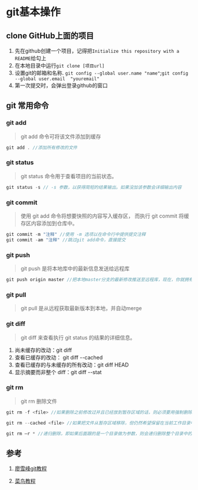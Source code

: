 # git基本操作

## clone GitHub上面的项目

1. 先在github创建一个项目，记得把`Initialize this repository with a README`给勾上
2. 在本地目录中运行`git clone [项目url]`
3. 设置git的邮箱和名称. `git config --global user.name "name"`;`git config --global user.email  "youremail"`
4. 第一次提交时，会弹出登录github的窗口

## git 常用命令

### git add 
> git add 命令可将该文件添加到缓存

```js
git add . //添加所有修改的文件
```

### git status
> git status 命令用于查看项目的当前状态。

```js
git status -s // -s 参数，以获得简短的结果输出。如果没加该参数会详细输出内容
```

### git commit
> 使用 git add 命令将想要快照的内容写入缓存区， 而执行 git commit 将缓存区内容添加到仓库中。

```js
git commit -m "注释" //使用 -m 选项以在命令行中提供提交注释
git commit -am "注释" //跳过git add命令，直接提交
```


### git push
> git push 是将本地库中的最新信息发送给远程库

```js
git push origin master //把本地master分支的最新修改推送至远程库，现在，你就拥有了真正的分布式版本库！
```

### git pull
> git pull 是从远程获取最新版本到本地，并自动merge

### git diff
> git diff 来查看执行 git status 的结果的详细信息。



1. 尚未缓存的改动：git diff
2. 查看已缓存的改动： git diff --cached
3. 查看已缓存的与未缓存的所有改动：git diff HEAD
4. 显示摘要而非整个 diff：git diff --stat


### git rm
> git rm 删除文件

```js
git rm -f <file> //如果删除之前修改过并且已经放到暂存区域的话，则必须要用强制删除选项 f

git rm --cached <file> //如果把文件从暂存区域移除，但仍然希望保留在当前工作目录中，换句话说，仅是从跟踪清单中删除，使用 --cached 选项即可

git rm –r * //递归删除，即如果后面跟的是一个目录做为参数，则会递归删除整个目录中的所有子目录和文件

```

## 参考
1. [廖雪峰git教程](https://www.liaoxuefeng.com/wiki/0013739516305929606dd18361248578c67b8067c8c017b000)

2. [菜鸟教程](http://www.runoob.com/git/git-tutorial.html)